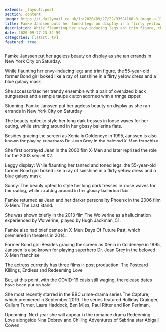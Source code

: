```yaml
---
extends: _layouts.post
section: content
image: https://i.dailymail.co.uk/1s/2020/09/27/22/33694168-0-image-a-137_1601243808448.jpg 
title: Famke Janssen puts her toned legs on display in a flirty yellow dress as she runs errands in NYC 
description: While flaunting her envy-inducing legs and trim figure, the 55-year-old former Bond girl looked like a ray of sunshine in a flirty yellow dress and a blue galaxy mask. 
date: 2020-09-27-23-32-59 
categories: [latest, tv] 
featured: true 
--- 
```

Famke Janssen put her ageless beauty on display as she ran errands in New York City on Saturday. 

While flaunting her envy-inducing legs and trim figure, the 55-year-old former Bond girl looked like a ray of sunshine in a flirty yellow dress and a blue galaxy mask. 

She accessorized her trendy ensemble with a pair of oversized black sunglasses and a simple taupe clutch adorned with a fringe zipper. 

Stunning: Famke Janssen put her ageless beauty on display as she ran errands in New York City on Saturday

The beauty opted to style her long dark tresses in loose waves for her outing, while strutting around in her glossy ballerina flats.  

Besides gracing the screen as Xenia in Goldeneye in 1995, Janssen is also known for playing superhero Dr. Jean Grey in the beloved X-Men franchise.

She first portrayed Jean in the 2000 film X-Men and later reprised the role for the 2003 sequel X2.

Leggy display: While flaunting her tanned and toned legs, the 55-year-old former Bond girl looked like a ray of sunshine in a flirty yellow dress and a blue galaxy mask

Sunny: The beauty opted to style her long dark tresses in loose waves for her outing, while strutting around in her glossy ballerina flats

Famke returned as Jean and her darker personality Phoenix in the 2006 film X-Men: The Last Stand. 

She was shown briefly in the 2013 film The Wolverine as a hallucination experienced by Wolverine, played by Hugh Jackman, 51.

Famke also had brief cameo in X-Men: Days Of Future Past, which premiered in theaters in 2014.

Former Bond girl: Besides gracing the screen as Xenia in Goldeneye in 1995, Janssen is also known for playing superhero Dr. Jean Grey in the beloved X-Men franchise

The actress currently has three films in post production: The Postcard Killings, Endless and Redeeming Love.

But, at this point, with the COVID-19 crisis still waging, the release dates have been put on hold.

She most recently starred in the BBC crime-drama series The Capture, which premiered in September 2019. The series featured Holliday Grainger, Callum Turner, Laura Haddock, Ben Miles, Paul Ritter and Ron Perlman.

Upcoming: Next year she will appear in the romance drama Redeeming Love alongside Nina Dobrev and Chilling Adventures of Sabrina star Abigail Cowen

